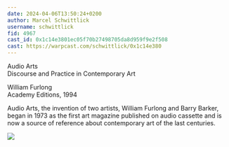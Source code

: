 ```yaml
---
date: 2024-04-06T13:50:24+0200
author: Marcel Schwittlick
username: schwittlick
fid: 4967
cast_id: 0x1c14e3801ec05f70b27498705da8d959f9e2f508
cast: https://warpcast.com/schwittlick/0x1c14e380
---
```

Audio Arts  
Discourse and Practice in Contemporary Art  
  
William Furlong  
Academy Editions, 1994  
  
Audio Arts, the invention of two artists, William Furlong and Barry Barker, began in 1973 as the first art magazine published on audio cassette and is now a source of reference about contemporary art of the last centuries.  

![](https://imagedelivery.net/BXluQx4ige9GuW0Ia56BHw/74a4c9fd-2f80-43d0-747e-61a336db8900/original)